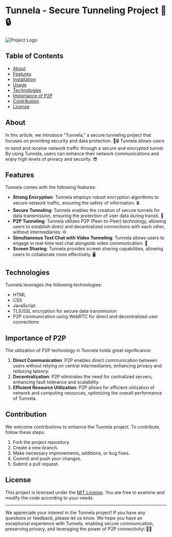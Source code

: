 # Tunnela - Secure Tunneling Project 🚄🔒

![Project Logo](path/to/logo.png)

## Table of Contents

- [About](#about)
- [Features](#features)
- [Installation](#installation)
- [Usage](#usage)
- [Technologies](#technologies)
- [Importance of P2P](#importance-of-p2p)
- [Contribution](#contribution)
- [License](#license)

## About

In this article, we introduce "Tunnela," a secure tunneling project that focuses on providing security and data protection. 🚄🔒 Tunnela allows users to send and receive network traffic through a secure and encrypted tunnel. By using Tunnela, users can enhance their network communications and enjoy high levels of privacy and security. 😎

## Features

Tunnela comes with the following features:

- **Strong Encryption**: Tunnela employs robust encryption algorithms to secure network traffic, ensuring the safety of information. 🔒
- **Secure Tunneling**: Tunnela enables the creation of secure tunnels for data transmission, ensuring the protection of user data during transit. 🚀
- **P2P Tunneling**: Tunnela utilizes P2P (Peer-to-Peer) technology, allowing users to establish direct and decentralized connections with each other, without intermediaries. 🌐
- **Simultaneous Text Chat with Video Tunneling**: Tunnela allows users to engage in real-time text chat alongside video communication. 💬
- **Screen Sharing**: Tunnela provides screen sharing capabilities, allowing users to collaborate more effectively. 🖥️

## Technologies

Tunnela leverages the following technologies:

- HTML
- CSS
- JavaScript
- TLS/SSL encryption for secure data transmission
- P2P communication using WebRTC for direct and decentralized user connections

## Importance of P2P

The utilization of P2P technology in Tunnela holds great significance:

1. **Direct Communication**: P2P enables direct communication between users without relying on central intermediaries, enhancing privacy and reducing latency.
2. **Decentralization**: P2P eliminates the need for centralized servers, enhancing fault tolerance and scalability.
3. **Efficient Resource Utilization**: P2P allows for efficient utilization of network and computing resources, optimizing the overall performance of Tunnela.

## Contribution

We welcome contributions to enhance the Tunnela project. To contribute, follow these steps:

1. Fork the project repository.
2. Create a new branch.
3. Make necessary improvements, additions, or bug fixes.
4. Commit and push your changes.
5. Submit a pull request.

## License

This project is licensed under the [MIT License](LICENSE). You are free to examine and modify the code according to your needs.

---

We appreciate your interest in the Tunnela project! If you have any questions or feedback, please let us know. We hope you have an exceptional experience with Tunnela, enabling secure communication, preserving privacy, and leveraging the power of P2P connectivity! 🚀💬

